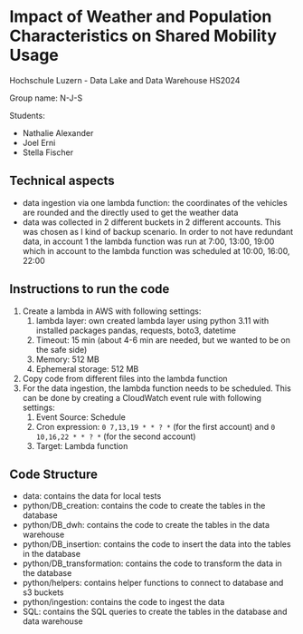 # Impact of Weather and Population Characteristics on Shared Mobility Usage

Hochschule Luzern - Data Lake and Data Warehouse HS2024

Group name: N-J-S

Students:
- Nathalie Alexander
- Joel Erni
- Stella Fischer

## Technical aspects
- data ingestion via one lambda function: the coordinates of the vehicles are rounded and the directly used to get the weather data
- data was collected in 2 different buckets in 2 different accounts. This was chosen as I kind of backup scenario. In order to not have redundant data, in account 1 the lambda function was run at 7:00, 13:00, 19:00 which in account to the lambda function was scheduled at 10:00, 16:00, 22:00

## Instructions to run the code

1. Create a lambda in AWS with following settings:
   1. lambda layer: own created lambda layer using python 3.11 with installed packages pandas, requests, boto3, datetime 
   2. Timeout: 15 min (about 4-6 min are needed, but we wanted to be on the safe side)
   3. Memory: 512 MB 
   4. Ephemeral storage: 512 MB
2. Copy code from different files into the lambda function
3. For the data ingestion, the lambda function needs to be scheduled. This can be done by creating a CloudWatch event rule with following settings:
   1. Event Source: Schedule
   2. Cron expression: `0 7,13,19 * * ? *` (for the first account) and `0 10,16,22 * * ? *` (for the second account)
   3. Target: Lambda function


## Code Structure
- data: contains the data for local tests
- python/DB_creation: contains the code to create the tables in the database
- python/DB_dwh: contains the code to create the tables in the data warehouse
- python/DB_insertion: contains the code to insert the data into the tables in the database
- python/DB_transformation: contains the code to transform the data in the database
- python/helpers: contains helper functions to connect to database and s3 buckets
- python/ingestion: contains the code to ingest the data
- SQL: contains the SQL queries to create the tables in the database and data warehouse